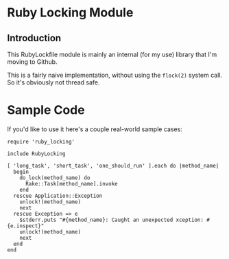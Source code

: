 # Ruby Locking Module

## Introduction

This RubyLockfile module is mainly an internal (for my use) library that I'm moving to Github.

This is a fairly naive implementation, without using the `flock(2)` system call. So it's obviously not thread safe.


# Sample Code

If you'd like to use it here's a couple real-world sample cases:

    require 'ruby_locking'
    
    include RubyLocking
    
    [ 'long_task', 'short_task', 'one_should_run' ].each do |method_name|
      begin
        do_lock(method_name) do
          Rake::Task[method_name].invoke
        end
      rescue Application::Exception
        unlock!(method_name)
        next
      rescue Exception => e
        $stderr.puts "#{method_name}: Caught an unexpected xception: #{e.inspect}"
        unlock!(method_name)
        next
      end
    end